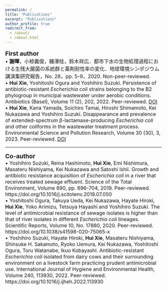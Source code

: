 ```yaml
---
permalink: /
title: "Publications"
excerpt: "Publications"
author_profile: true
redirect_from: 
  - /about/
  - /about.html
---
```


<html>
<body>
<font size="3">
<P><b><big>First author</big></b><br> 
• <b>謝暉</b>，小椋義俊，糠澤桂，鈴木祥広．都市下水の生物処理過程における生残大腸菌の系統群と薬剤耐性率の変化．地球環境シンポジウム講演集研究報告，No. 28，pp. 5-9，2020. Non-peer-reviewed. <br>
• <b>Hui Xie</b>, Yoshitoshi Ogura and Yoshihiro Suzuki. Persistence of antibiotic-resistant <i>Escherichia coli</i> strains belonging to the B2 phylogroup in municipal wastewater under aerobic conditions. Antibiotics (Basel), Volume 11 (2), 202, 2022. Peer-reviewed. <a href="https://doi.org/10.3390/antibiotics11020202" target="_blank" >DOI</a> <br> 
• <b>Hui Xie</b>, Kana Yamada, Soichiro Tamai, Hiroshi Shimamoto, Kei Nukazawa and Yoshihiro Suzuki. Disappearance and prevalence of extended-spectrum β-lactamase-producing <i>Escherichia coli</i> and other coliforms in the wastewater treatment process. Environmental Science and Pollution Research, Volume 30 (30), 3, 2023. Peer-reviewed. <a href="https://doi.org/10.1007/s11356-023-28382-3" target="_blank" >DOI</a> <br>
</p>

<hr />
<P><b><big>Co-author</big></b><br>
• Yoshihiro Suzuki, Reina Hashimoto, <b>Hui Xie</b>, Emi Nishimura, Masateru Nishiyama, Kei Nukazawa and Satoshi Ishii. Growth and antibiotic resistance acquisition of <i>Escherichia coli</i> in a river that receives treated sewage effluent. Science of the Total Environment, Volume 690, pp. 696-704, 2019. Peer-reviewed. https://doi.org/10.1016/j.scitotenv.2019.07.050 <br> 
• Yoshitoshi Ogura, Takuya Ueda, Kei Nukazawa, Hayate Hiroki, <b>Hui Xie</b>, Yoko Arimizu, Tetsuya Hayashi and Yoshihiro Suzuki. The level of antimicrobial resistance of sewage isolates is higher than that of river isolates in different <i>Escherichia coli</i> lineages. Scientific Reports, Volume 10, No. 17880, 2020. Peer-reviewed. https://doi.org/10.1038/s41598-020-75065-x <br> 
• Yoshihiro Suzuki, Hayate Hiroki, <b>Hui Xie</b>, Masateru Nishiyama, Shinsuke H. Sakamoto, Ryoko Uemura, Kei Nukazawa, Yoshitoshi Ogura, Toru Watanabe, Ikuo Kobayashi. Antibiotic-resistant <i>Escherichia coli</i> isolated from dairy cows and their surrounding environment on a livestock farm practicing prudent antimicrobial use. International Journal of Hygiene and Environmental Health, Volume 240, 113930, 2022. Peer-reviewed. https://doi.org/10.1016/j.ijheh.2022.113930 <br> 
</p>
